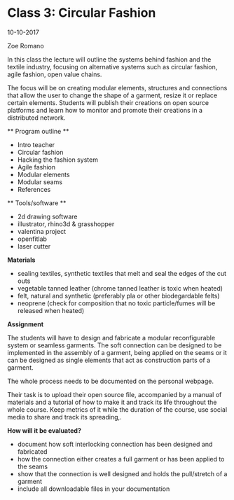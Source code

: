 # Class 3: Circular Fashion

10-10-2017

Zoe Romano

In this class the lecture will outline the systems behind fashion and the textile industry, focusing on alternative systems such as circular fashion, agile fashion, open value chains.

The focus will be on creating modular elements, structures and connections that allow the user to change the shape of a garment, resize it or replace certain elements. Students will publish their creations on open source platforms and learn how to monitor and promote their creations in a distributed network.

** Program outline ** 

- Intro teacher
- Circular fashion
- Hacking the fashion system
- Agile fashion
- Modular elements
- Modular seams
- References

** Tools/software **
- 2d drawing software
- illustrator, rhino3d & grasshopper
- valentina project
- openfitlab
- laser cutter
  
**Materials**

- sealing textiles, synthetic textiles that melt and seal the edges of the cut outs
- vegetable tanned leather (chrome tanned leather is toxic when heated)
- felt, natural and synthetic (preferably pla or other biodegardable felts)
- neoprene (check for composition that no toxic particle/fumes will be released when heated)

**Assignment**

The students will have to design and fabricate a modular reconfigurable system or seamless garments. The soft connection can be designed to be implemented in the assembly of a garment, being applied on the seams or it can be designed as single elements that act as construction parts of a garment. 

The whole process needs to be documented on the personal webpage.

Their task is to upload their open source file, accompanied by a manual of materials and a tutorial of how to make it and track its life throughout the whole course. Keep metrics of it while the duration of the course, use social media to share and track its spreading,.

**How will it be evaluated?**

- document how soft interlocking connection has been designed and fabricated
- how the connection either creates a full garment or has been applied to the seams
- show that the connection is well designed and holds the pull/stretch of a garment
- include all downloadable files in your documentation

